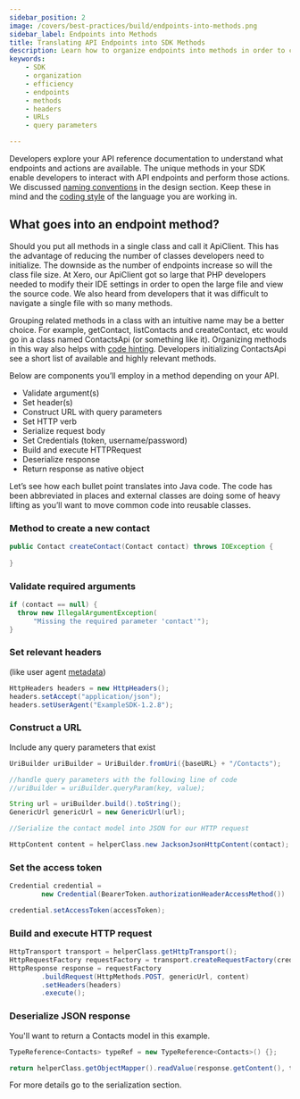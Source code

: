 ```yaml
---
sidebar_position: 2
image: /covers/best-practices/build/endpoints-into-methods.png
sidebar_label: Endpoints into Methods
title: Translating API Endpoints into SDK Methods
description: Learn how to organize endpoints into methods in order to create an efficient SDK. Discover best practices when setting headers and constructing URLs with query parameters, and find out how to reduce the number of classes developers need to initialize.
keywords: 
    - SDK
    - organization
    - efficiency
    - endpoints
    - methods
    - headers
    - URLs
    - query parameters

---
```


Developers explore your API reference documentation to understand what endpoints and actions are available. The unique methods in your SDK enable developers to interact with API endpoints and perform those actions. We discussed [naming conventions](/docs/best-practices/design/naming-conventions) in the design section. Keep these in mind and the [coding style](/docs/best-practices/design/idiomatic-code) of the language you are working in.

## What goes into an endpoint method?
Should you put all methods in a single class and call it ApiClient. This has the advantage of reducing the number of classes developers need to initialize. The downside as the number of endpoints increase so will the class file size. At Xero, our ApiClient got so large that PHP developers needed to modify their IDE settings in order to open the large file and view the source code. We also heard from developers that it was difficult to navigate a single file with so many methods.

Grouping related methods in a class with an intuitive name may be a better choice. For example, getContact, listContacts and createContact, etc would go in a class named ContactsApi (or something like it). Organizing methods in this way also helps with [code hinting](/docs/best-practices/design/code-hinting). Developers initializing ContactsApi see a short list of available and highly relevant methods.

Below are components you’ll employ in a method depending on your API.

* Validate argument(s) 
* Set header(s)
* Construct URL with query parameters
* Set HTTP verb
* Serialize request body 
* Set Credentials (token, username/password)
* Build and execute HTTPRequest
* Deserialize response
* Return response as native object

Let’s see how each bullet point translates into Java code. The code has been abbreviated in places and  external classes are doing some of heavy lifting as you’ll want to move common code into reusable classes.

### Method to create a new contact 

``` java
public Contact createContact(Contact contact) throws IOException {
    
}
```

### Validate required arguments

``` java
if (contact == null) {
  throw new IllegalArgumentException(
      "Missing the required parameter 'contact'");
}
```

### Set relevant headers 
(like user agent [metadata](/docs/best-practices/build/managing-metadata))

``` java
HttpHeaders headers = new HttpHeaders();
headers.setAccept("application/json");
headers.setUserAgent("ExampleSDK-1.2.8");
```

### Construct a URL
Include any query parameters that exist

``` java
UriBuilder uriBuilder = UriBuilder.fromUri({baseURL} + "/Contacts");

//handle query parameters with the following line of code
//uriBuilder = uriBuilder.queryParam(key, value);

String url = uriBuilder.build().toString();
GenericUrl genericUrl = new GenericUrl(url);

//Serialize the contact model into JSON for our HTTP request

HttpContent content = helperClass.new JacksonJsonHttpContent(contact);
```

### Set the access token

``` java
Credential credential =
        new Credential(BearerToken.authorizationHeaderAccessMethod())

credential.setAccessToken(accessToken);
```

### Build and execute HTTP request

``` java
HttpTransport transport = helperClass.getHttpTransport();
HttpRequestFactory requestFactory = transport.createRequestFactory(credential);
HttpResponse response = requestFactory
        .buildRequest(HttpMethods.POST, genericUrl, content)
        .setHeaders(headers)
        .execute();
```

### Deserialize JSON response 
You'll want to return a Contacts model in this example.  

``` java
TypeReference<Contacts> typeRef = new TypeReference<Contacts>() {};

return helperClass.getObjectMapper().readValue(response.getContent(), typeRef);
```

For more details go to the serialization section.

